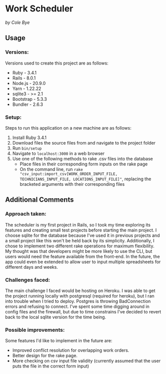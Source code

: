 # Work Scheduler

*by Cole Bye*

## Usage

### Versions:

Versions used to create this project are as follows:
- Ruby - 3.4.1
- Rails - 8.0.1
- Node.js - 20.9.0
- Yarn - 1.22.22
- sqlite3 - >= 2.1
- Bootstrap - 5.3.3
- Bundler - 2.6.3


### Setup:

Steps to run this application on a new machine are as follows:
1. Install Ruby 3.4.1
2. Download files the source files from and navigate to the project folder
3. Run `bin/setup`
4. Navigate to `localhost:3000` in a web browser
5. Use one of the following methods to rake .csv files into the database
   - Place files in their corresponding form inputs on the rake page
   - On the command line, run `rake "csv_input:import_csv[WORK_ORDER_INPUT_FILE, TECHNICIANS_INPUT_FILE, LOCATIONS_INPUT_FILE]"`, replacing the bracketed arguments with their corresponding files

## Additional Comments

### Approach taken:
The scheduler is my first project in Rails, so I took my time exploring its features and 
creating small test projects before starting the main project. I choose sqlite for the database 
because I've used it in previous projects and a small project like this won't be held back by 
its simplicity. Additionally, I chose to implement two different rake operations for maximum 
flexibility.  My thought was that developers might be more likely to use the CLI, but users would 
need the feature available from the front-end.  In the future, the app could even be extended to
allow user to input multiple spreadsheets for different days and weeks.

### Challenges faced:
The main challenge I faced would be hosting on Heroku.  I was able to get the project 
running locally with postgresql (required for heroku), but I ran into trouble when I tried 
to deploy. Postgres is throwing BadConnection errors and refusing to connect. I've spent some 
time digging around in config files and the firewall, but due to time constrains I've decided 
to revert back to the local sqlite version for the time being.  

### Possible improvements:

Some features I'd like to implement in the future are:

- Improved conflict resolution for overlapping work orders.
- Better design for the rake page.
- More checking on csv input file validity (currently assumed that the user puts the file in the correct form input)






